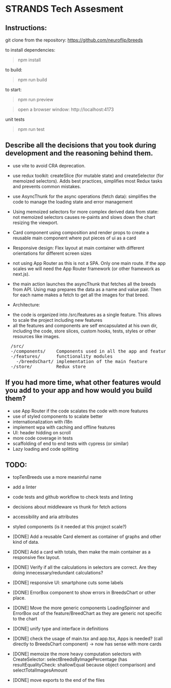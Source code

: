 # STRANDS Tech Assesment

## Instructions:
git clone from the repository: https://github.com/neuroflip/breeds

to install dependencies:
> npm install

to build:
> npm run build

to start:
> npm run preview

> open a browser window: http://localhost:4173

unit tests
> npm run test

## Describe all the decisions that you took during development and the reasoning behind them.
* use vite to avoid CRA deprecation.
* use redux toolkit: createSlice (for mutable state) and createSelector (for memoized selectors). Adds best practices, simplifies most Redux tasks and prevents common mistakes.
* use AsyncThunk for the async operations (fetch data): simplifies the code to manage the loading state and error management
* Using memoized selectors for more complex derived data from state: not memoized selectors causes re-paints and slows down the chart resizing the viewport.
* Card component using composition and render props to create a reusable main component where put pieces of ui as a card
* Responsive design: Flex layout at main container with different orientations for different screen sizes
* not using App Router as this is not a SPA. Only one main route. If the app scales we will need the App Router framework (or other framework as next.js).
* the main action launches the asyncThunk that fetches all the breeds from API. Using map prepares the data as a name and value pair. Then for each name makes a fetch to get all the images for that breed.

* Architecture:
- the code is organized into /src/features as a single feature. This allows to scale the project including new features
- all the features and components are self encapsulated at his own dir, including the code, store slices, custom hooks, tests, styles or other resources like images.

<pre>
  /src/
  -/components/    Components used in all the app and features
  -/features/      functionality modules
    -/breedsChart/ implementation of the main feature
  -/store/         Redux store
</pre>

## If you had more time, what other features would you add to your app and how would you build them?
- use App Router if the code scalates the code with more features
- use of styled components to scalate better
- internationalization with i18n
- implement wpa with caching and offline features
- UI: header hidding on scroll
- more code coverage in tests
- scaffolding of end to end tests with cypress (or similar)
- Lazy loading and code splitting

## TODO:
- topTenBreeds use a more meaninful name
- add a linter
- code tests and github workflow to check tests and linting
- decisions about middleware vs thunk for fetch actions
- accessibility and aria attributes
- styled components (is it needed at this project scale?)

- [DONE] Add a reusable Card element as container of graphs and other kind of data.
- [DONE] Add a card with totals, then make the main container as a responsive flex layout.
- [DONE] Verify if all the calculations in selectors are correct. Are they doing innecessary/redundant calculations?
- [DONE] responsive UI: smartphone cuts some labels
- [DONE] ErrorBox component to show errors in BreedsChart or other place.
- [DONE] Move the more generic components LoadingSpinner and ErrorBox out of the feature/BreedChart as they are generic not specific to the chart
- [DONE] unify type and interface in definitions
- [DONE] check the usage of main.tsx and app.tsx, Apps is needed? (call directly to BreedsChart component) -> now has sense with more cards
- [DONE] memoize the more heavy computation selectors with CreateSelector: selectBreedsByImagePercentage (has resultEqualityCheck: shallowEqual because object comparison) and selectTotalImagesAmount
- [DONE] move exports to the end of the files